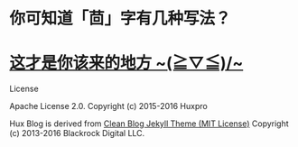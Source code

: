 # 你可知道「茴」字有几种写法？

# [这才是你该来的地方 ~\(≧▽≦)/~](http//abeljoo.github.io)

License

Apache License 2.0.
Copyright (c) 2015-2016 Huxpro

Hux Blog is derived from [Clean Blog Jekyll Theme (MIT License)](https://github.com/BlackrockDigital/startbootstrap-clean-blog-jekyll/)
Copyright (c) 2013-2016 Blackrock Digital LLC.
